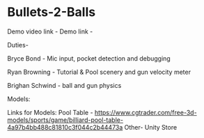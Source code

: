 # Bullets-2-Balls

Demo video link - 
Demo link -

Duties-

Bryce Bond - Mic input, pocket detection and debugging

Ryan Browning - Tutorial & Pool scenery and gun velocity meter

Brighan Schwind - ball and gun physics

Models:





Links for Models:
Pool Table - https://www.cgtrader.com/free-3d-models/sports/game/billiard-pool-table-4a97b4bb488c81810c3f044c2b44473a
Other- Unity Store
